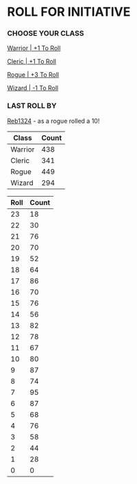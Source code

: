 # ROLL FOR INITIATIVE
### CHOOSE YOUR CLASS

[Warrior | +1 To Roll](https://github.com/benjaminsampica/benjaminsampica/issues/new?title=roll%7Cwarrior&body=Just+click+%27Submit+new+issue%27.)

[Cleric | +1 To Roll](https://github.com/benjaminsampica/benjaminsampica/issues/new?title=roll%7Ccleric&body=Just+click+%27Submit+new+issue%27.)

[Rogue | +3 To Roll](https://github.com/benjaminsampica/benjaminsampica/issues/new?title=roll%7Crogue&body=Just+click+%27Submit+new+issue%27.)

[Wizard | -1 To Roll](https://github.com/benjaminsampica/benjaminsampica/issues/new?title=roll%7Cwizard&body=Just+click+%27Submit+new+issue%27.)
### LAST ROLL BY
[Reb1324](https://www.github.com/Reb1324) - as a rogue rolled a 10!

|Class|Count|
|-|-|
|Warrior|438|
|Cleric|341|
|Rogue|449|
|Wizard|294|

|Roll|Count|
|-|-|
|23|18
|22|30
|21|76
|20|70
|19|52
|18|64
|17|86
|16|70
|15|76
|14|56
|13|82
|12|78
|11|67
|10|80
|9|87
|8|74
|7|95
|6|87
|5|68
|4|76
|3|58
|2|44
|1|28
|0|0
